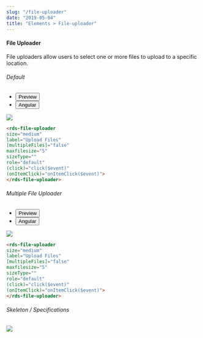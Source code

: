 ```yaml
---
slug: "/file-uploader"
date: "2019-05-04"
title: "Elements > File-uploader"
---
```


<!-- CSS only -->
<link href="https://cdn.jsdelivr.net/npm/bootstrap@5.1.3/dist/css/bootstrap.min.css" rel="stylesheet" integrity="sha384-1BmE4kWBq78iYhFldvKuhfTAU6auU8tT94WrHftjDbrCEXSU1oBoqyl2QvZ6jIW3" crossorigin="anonymous">
<link rel="stylesheet" href="../../../../../../../raaghu/src/assets/css/style-elements.css">
<link rel="stylesheet" href="../../../../../../../raaghu/src/assets/css/main.css">

#### File Uploader

<p class="checkbox-def">File uploaders allow users to select one or more files to upload to a specific location.</p>

<section class="py-4">
    <h6>Default</h6>
    <div class="py-3">
      <div class="cust-tabs">
        <ul class="nav nav-tabs" id="myTab" role="tablist">
          <li class="nav-item" role="presentation">
            <button class="nav-link active" id="PreviewBasic-tab" data-bs-toggle="tab" data-bs-target="#PreviewBasic" type="button" role="tab" aria-controls="PreviewBasic" aria-selected="true">Preview </button>
          </li>
          <li class="nav-item" role="presentation">
            <button class="nav-link" id="AngularBasic-tab" data-bs-toggle="tab" data-bs-target="#AngularBasic" type="button" role="tab" aria-controls="AngularBasic" aria-selected="false"><i class="bi bi-code-slash" style="font-size:1.0rem"></i>Angular</button>
          </li>
        </ul>
      </div>
      <div class="tab-content card border" id="myTabContent">
        <div class="tab-pane fade show active" id="PreviewBasic" role="tabpanel" aria-labelledby="PreviewBasic-tab">
          <div class="contents p-5">
            <div class="row">
                 <div class="col-md-12">
                    <img src="/images/file-uploader-basic.png" class="img-fluid w-75">
                 </div>                   
            </div>
          </div>
        </div>
        <div class="tab-pane fade show" id="AngularBasic" role="tabpanel" aria-labelledby="AngularBasic-tab">
          <div class="contents bg-code">
<div class="row  m-0 p-4">

```html
<rds-file-uploader
size="medium"
label="Upload Files"
[multipleFiles]="false"
maxfilesize="5"
sizeType=""
role="default"
(click)="click($event)"
(onItemClick)="onItemClick($event)">
</rds-file-uploader>
```

</div>
          </div>
        </div>
      </div>
    </div>
  </section>

<section class="py-4">
    <h6>Multiple File Uploader</h6>
    <div class="py-3">
      <div class="cust-tabs">
        <ul class="nav nav-tabs" id="myTab" role="tablist">
          <li class="nav-item" role="presentation">
            <button class="nav-link active" id="PreviewMultiple-tab" data-bs-toggle="tab" data-bs-target="#PreviewMultiple" type="button" role="tab" aria-controls="PreviewMultiple" aria-selected="true">Preview </button>
          </li>
          <li class="nav-item" role="presentation">
            <button class="nav-link" id="angularmultiple-tab" data-bs-toggle="tab" data-bs-target="#angularmultiple" type="button" role="tab" aria-controls="angularmultiple" aria-selected="false"><i class="bi bi-code-slash" style="font-size:1.0rem"></i>Angular</button>
          </li>
        </ul>
      </div>
      <div class="tab-content card border" id="myTabContent">
        <div class="tab-pane fade show active" id="PreviewMultiple" role="tabpanel" aria-labelledby="PreviewMultiple-tab">
          <div class="contents bg-light p-5">
            <div class="row">
               <div class="contents bg-light p-5">
                 <div class="row">
                     <img src="/images/file-uploader-advanced.png" class="img-thumbnail w-75">
                 </div>
            </div>
          </div>
        </div>
            <div class="tab-pane fade show" id="angularmultiple" role="tabpanel" aria-labelledby="angularmultiple-tab">
          <div class="contents bg-code">
<div class="row m-0">

```html
<rds-file-uploader
size="medium"
label="Upload Files"
[multipleFiles]="false"
maxfilesize="5"
sizeType=""
role="default"
(click)="click($event)"
(onItemClick)="onItemClick($event)">
</rds-file-uploader>
```
</div>
</div>
          </div>
        </div>
      </div>
    </div>
  </section>


<section class="py-4">
                        <h6>
                           Skeleton / Specifications
                        </h6>
                        <div class="py-3">
                              <!-- Tab panes -->
                              <div class="card border p-5">
                                 <div class="row">
                                    <div class="col-md-12">
                                       <img src="/images/file-uploader-skeleton.png" class="img-fluid">
                                    </div> 
                                 </div>
                              </div>
                        </div>
                     </section>